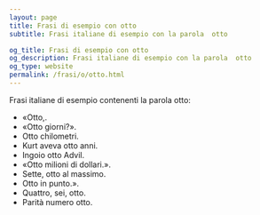 ```yaml
---
layout: page
title: Frasi di esempio con otto 
subtitle: Frasi italiane di esempio con la parola  otto

og_title: Frasi di esempio con otto 
og_description: Frasi italiane di esempio con la parola  otto
og_type: website
permalink: /frasi/o/otto.html
---
```


Frasi italiane di esempio contenenti la parola otto:


- «Otto,.
- «Otto giorni?».
- Otto chilometri.
- Kurt aveva otto anni.
- Ingoio otto Advil.
- «Otto milioni di dollari.».
- Sette, otto al massimo.
- Otto in punto.».
- Quattro, sei, otto.
- Parità numero otto.
